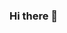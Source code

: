 ### Hi there 👋

<!--
**PATPAIBOON/PATPAIBOON** is a ✨ _special_ ✨ repository because its `README.md` (this file) appears on your GitHub profile.

Here are some ideas to get you started:
👋 Hi, I’m PATPAIBOON
👀 I’m interested in Knowledge Management, Education Science, Experiential Learning, Programming.
🌱 I’m currently learning React, Web Development.
💞️ I’m looking to collaborate with all of you
📫 How to reach me just search my username :)
-->
